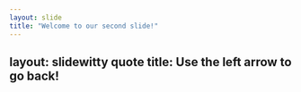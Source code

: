 ```yaml
---
layout: slide
title: "Welcome to our second slide!"
---
```

layout: slidewitty quote
title: Use the left arrow to go back!
---
